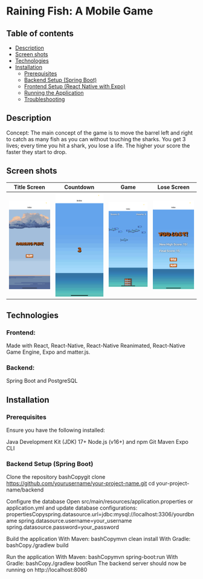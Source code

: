 # Raining Fish: A Mobile Game
## Table of contents
- [Description](#description)
- [Screen shots](#screen-shots)
- [Technologies](#technologies)
- [Installation](#installation)
  - [Prerequisites](#prerequisites)
  - [Backend Setup (Spring Boot)](#backend-setup-(spring-boot))
  - [Frontend Setup (React Native with Expo)](frontend-setup-(react-native-with-expo))
  - [Running the Application](running-the-application)
  - [Troubleshooting](#troubleshoot)

## Description
Concept: The main concept of the game is to move the barrel left and right to catch as many fish as you can without touching the sharks. You get 3 lives; every time you hit a shark, you lose a life. The higher your score the faster they start to drop.


## Screen shots 

|Title Screen                                                      |   Countdown                                                          |    Game                                                           |   Lose Screen |  
|:----------------------------------------------------------------:|:--------------------------------------------------------------------:|:-----------------------------------------------------------------:|:-------------:| 
|<img src="\assets\TitleIMG.png" alt="Title screen" width="200"/>  | <img src="\assets\CountdownIMG.png" alt="Title screen" width="200"/> | <img src="\assets\GameIMG.png" alt="Title screen" width="200"/>  | <img src="\assets\LostScreenIMG.png" alt="Title screen" width="200"/>|                                                                            


## Technologies 
### Frontend:
Made with React, React-Native, React-Native Reanimated, React-Native Game Engine, Expo and matter.js.
### Backend:
Spring Boot and PostgreSQL


## Installation

### Prerequisites
Ensure you have the following installed:

Java Development Kit (JDK) 17+
Node.js (v16+) and npm
Git
Maven 
Expo CLI

### Backend Setup (Spring Boot)

Clone the repository
bashCopygit clone https://github.com/yourusername/your-project-name.git
cd your-project-name/backend

Configure the database
Open src/main/resources/application.properties or application.yml and update database configurations:
propertiesCopyspring.datasource.url=jdbc:mysql://localhost:3306/yourdbname
spring.datasource.username=your_username
spring.datasource.password=your_password

Build the application
With Maven:
bashCopymvn clean install
With Gradle:
bashCopy./gradlew build

Run the application
With Maven:
bashCopymvn spring-boot:run
With Gradle:
bashCopy./gradlew bootRun
The backend server should now be running on http://localhost:8080
















